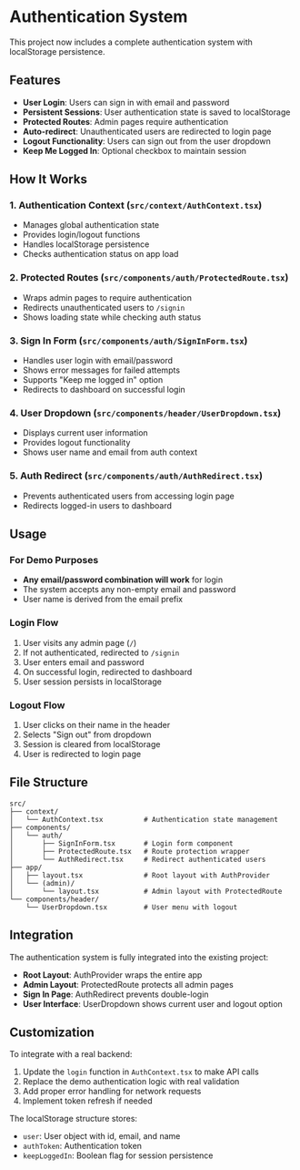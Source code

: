 # Authentication System

This project now includes a complete authentication system with localStorage persistence.

## Features

- **User Login**: Users can sign in with email and password
- **Persistent Sessions**: User authentication state is saved to localStorage
- **Protected Routes**: Admin pages require authentication
- **Auto-redirect**: Unauthenticated users are redirected to login page
- **Logout Functionality**: Users can sign out from the user dropdown
- **Keep Me Logged In**: Optional checkbox to maintain session

## How It Works

### 1. Authentication Context (`src/context/AuthContext.tsx`)
- Manages global authentication state
- Provides login/logout functions
- Handles localStorage persistence
- Checks authentication status on app load

### 2. Protected Routes (`src/components/auth/ProtectedRoute.tsx`)
- Wraps admin pages to require authentication
- Redirects unauthenticated users to `/signin`
- Shows loading state while checking auth status

### 3. Sign In Form (`src/components/auth/SignInForm.tsx`)
- Handles user login with email/password
- Shows error messages for failed attempts
- Supports "Keep me logged in" option
- Redirects to dashboard on successful login

### 4. User Dropdown (`src/components/header/UserDropdown.tsx`)
- Displays current user information
- Provides logout functionality
- Shows user name and email from auth context

### 5. Auth Redirect (`src/components/auth/AuthRedirect.tsx`)
- Prevents authenticated users from accessing login page
- Redirects logged-in users to dashboard

## Usage

### For Demo Purposes
- **Any email/password combination will work** for login
- The system accepts any non-empty email and password
- User name is derived from the email prefix

### Login Flow
1. User visits any admin page (`/`)
2. If not authenticated, redirected to `/signin`
3. User enters email and password
4. On successful login, redirected to dashboard
5. User session persists in localStorage

### Logout Flow
1. User clicks on their name in the header
2. Selects "Sign out" from dropdown
3. Session is cleared from localStorage
4. User is redirected to login page

## File Structure

```
src/
├── context/
│   └── AuthContext.tsx          # Authentication state management
├── components/
│   └── auth/
│       ├── SignInForm.tsx       # Login form component
│       ├── ProtectedRoute.tsx   # Route protection wrapper
│       └── AuthRedirect.tsx     # Redirect authenticated users
├── app/
│   ├── layout.tsx               # Root layout with AuthProvider
│   └── (admin)/
│       └── layout.tsx           # Admin layout with ProtectedRoute
└── components/header/
    └── UserDropdown.tsx         # User menu with logout
```

## Integration

The authentication system is fully integrated into the existing project:

- **Root Layout**: AuthProvider wraps the entire app
- **Admin Layout**: ProtectedRoute protects all admin pages
- **Sign In Page**: AuthRedirect prevents double-login
- **User Interface**: UserDropdown shows current user and logout option

## Customization

To integrate with a real backend:

1. Update the `login` function in `AuthContext.tsx` to make API calls
2. Replace the demo authentication logic with real validation
3. Add proper error handling for network requests
4. Implement token refresh if needed

The localStorage structure stores:
- `user`: User object with id, email, and name
- `authToken`: Authentication token
- `keepLoggedIn`: Boolean flag for session persistence
